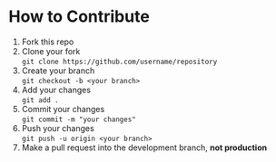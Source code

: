 # How to Contribute

1. Fork this repo
2. Clone your fork\
```git clone https://github.com/username/repository```
3. Create your branch\
```git checkout -b <your branch>```
4. Add your changes\
```git add .```
5. Commit your changes\
```git commit -m "your changes"```
6. Push your changes\
```git push -u origin <your branch>```
7. Make a pull request into the development branch, **not production**
